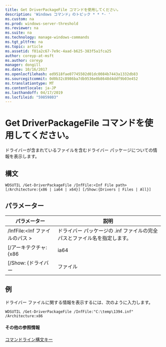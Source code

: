 ```yaml
---
title: Get DriverPackageFile コマンドを使用してください。
description: 'Windows コマンド」のトピック * * *- '
ms.custom: na
ms.prod: windows-server-threshold
ms.reviewer: na
ms.suite: na
ms.technology: manage-windows-commands
ms.tgt_pltfrm: na
ms.topic: article
ms.assetid: f01a2c67-7e9c-4aad-b625-383f5a1fca25
author: coreyp-at-msft
ms.author: coreyp
manager: dongill
ms.date: 10/16/2017
ms.openlocfilehash: ed9518fae07745502d01dc0084b7443a1332db83
ms.sourcegitcommit: 0d0b32c8986ba7db9536e0b8648d4ddf9b03e452
ms.translationtype: MT
ms.contentlocale: ja-JP
ms.lasthandoff: 04/17/2019
ms.locfileid: "59859803"
---
```

# <a name="using-the-get-driverpackagefile-command"></a>Get DriverPackageFile コマンドを使用してください。



ドライバーが含まれているファイルを含むドライバー パッケージについての情報を表示します。

## <a name="syntax"></a>構文

```
WDSUTIL /Get-DriverPackageFile /InfFile:<Inf File path> [/Architecture:{x86 | ia64 | x64}] [/Show:{Drivers | Files | All}]
```

## <a name="parameters"></a>パラメーター

|パラメーター|説明|
|---------|-----------|
|/InfFile:\<Inf ファイルのパス >|ドライバー パッケージの .inf ファイルの完全パスとファイル名を指定します。|
|[/アーキテクチャ: {x86 | ia64 | x64}]|ドライバー パッケージのアーキテクチャを指定します。|
|[/Show: {ドライバー | ファイル | All}]|パッケージ情報を表示することを示します。 場合 **/show** が指定されていない、既定では、パッケージ メタデータ ドライバーのみを返します。 **ドライバー** パッケージのドライバーの一覧が表示されます。 **ファイル** パッケージにファイルの一覧が表示されます。 **すべて** ドライバーやファイルが表示されます。|

## <a name="BKMK_examples"></a>例

ドライバー ファイルに関する情報を表示するには、次のように入力します。
```
WDSUTIL /Get-DriverPackageFile /InfFile:"C:\temp\1394.inf" /Architecture:x86
```

#### <a name="additional-references"></a>その他の参照情報

[コマンドライン構文キー](command-line-syntax-key.md)